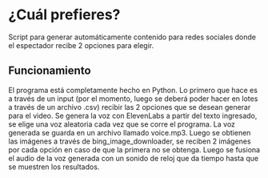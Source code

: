 # ¿Cuál prefieres?
Script para generar automáticamente contenido para redes sociales donde el espectador recibe 2 opciones para elegir.

## Funcionamiento
El programa está completamente hecho en Python. Lo primero que hace es a través de un input (por el momento, luego se deberá poder hacer en lotes a través de un archivo .csv) recibir las 2 opciones que se desean generar para el video. Se genera la voz con ElevenLabs a partir del texto ingresado, se elige una voz aleatoria cada vez que se corre el programa. La voz generada se guarda en un archivo llamado voice.mp3. Luego se obtienen las imágenes a través de bing_image_downloader, se reciben 2 imágenes por cada opción en caso de que la primera no se obtenga. Luego se fusiona el audio de la voz generada con un sonido de reloj que da tiempo hasta que se muestren los resultados.
